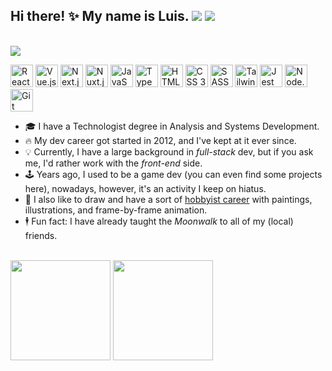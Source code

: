 ## Hi there! ✨ My name is Luis. <a href="https://www.linkedin.com/in/louizard/"><img src="https://img.shields.io/badge/LinkedIn-0077B5?style=for-the-badge&logo=linkedin&logoColor=white" /></a> <a href="https://luizard.com"><img src="https://img.shields.io/static/v1?message=portfolio&color=black&style=for-the-badge&label=" /></a>

<br/>

<img src="https://user-images.githubusercontent.com/2921281/236961907-2c85d9cc-044f-4ba7-b9b0-907eae91abcc.gif" />

<br/>

<img height="36rem" title="React.js" src="https://cdn.jsdelivr.net/gh/devicons/devicon/icons/react/react-original.svg" /> <img height="36rem" title="Vue.js" src="https://cdn.jsdelivr.net/gh/devicons/devicon/icons/vuejs/vuejs-original.svg" /> <img height="36rem" title="Next.js" src="https://cdn.jsdelivr.net/gh/devicons/devicon/icons/nextjs/nextjs-original.svg" /> <img height="36rem" title="Nuxt.js" src="https://cdn.jsdelivr.net/gh/devicons/devicon/icons/nuxtjs/nuxtjs-original.svg" /> <img height="36rem" title="JavaScript" src="https://cdn.jsdelivr.net/gh/devicons/devicon/icons/javascript/javascript-plain.svg" /> <img height="36rem" title="TypeScript" src="https://cdn.jsdelivr.net/gh/devicons/devicon/icons/typescript/typescript-plain.svg" /> <img height="36rem" title="HTML 5" src="https://cdn.jsdelivr.net/gh/devicons/devicon/icons/html5/html5-plain.svg" /> <img height="36rem" title="CSS 3" src="https://cdn.jsdelivr.net/gh/devicons/devicon/icons/css3/css3-plain.svg" /> <img height="36rem" title="SASS" src="https://cdn.jsdelivr.net/gh/devicons/devicon/icons/sass/sass-original.svg" /> <img height="36rem" title="Tailwind CSS" src="https://cdn.jsdelivr.net/gh/devicons/devicon/icons/tailwindcss/tailwindcss-plain.svg" /> <img height="36rem" title="Jest" src="https://cdn.jsdelivr.net/gh/devicons/devicon/icons/jest/jest-plain.svg" /> <img height="36rem" title="Node.js" src="https://cdn.jsdelivr.net/gh/devicons/devicon/icons/nodejs/nodejs-plain.svg" /> <img height="36rem" title="Git" src="https://cdn.jsdelivr.net/gh/devicons/devicon/icons/git/git-original.svg" />

- 🎓 I have a Technologist degree in Analysis and Systems Development.
- 🔥 My dev career got started in 2012, and I've kept at it ever since.
- 💡 Currently, I have a large background in _full-stack_ dev, but if you ask me, I'd rather work with the _front-end_ side.
- 🕹️ Years ago, I used to be a game dev (you can even find some projects here), nowadays, however, it's an activity I keep on hiatus.
- 🎨 I also like to draw and have a sort of [hobbyist career](https://luisousarte.tumblr.com/) with paintings, illustrations, and frame-by-frame animation.
- 🕴️ Fun fact: I have already taught the _Moonwalk_ to all of my (local) friends.

<br/>

<div>
  <img
    style="height: 10rem"
    src="https://github-readme-stats.vercel.app/api/top-langs/?username=lousousa&theme=dark&layout=compact&hide=lua,css,less"
  />
  <img
    style="height: 10rem"
    src="https://github-readme-stats.vercel.app/api?username=lousousa&theme=dark&hide=stars,issues,contribs"
  />
</div>
